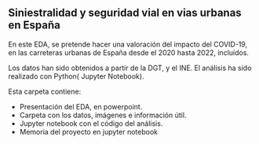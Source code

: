 ## Siniestralidad y seguridad vial en vias urbanas en España

En este EDA, se pretende hacer una valoración del impacto del COVID-19, en las carreteras urbanas de España desde el 2020 hasta 2022, incluídos.

Los datos han sido obtenidos a partir de la DGT, y el INE. 
El análisis ha sido realizado con Python( Jupyter Notebook).

Esta carpeta contiene:
* Presentación del EDA, en powerpoint.
* Carpeta con los datos, imágenes e información útil.
* Jupyter notebook con el código del análisis.
* Memoria del proyecto en jupyter notebook
